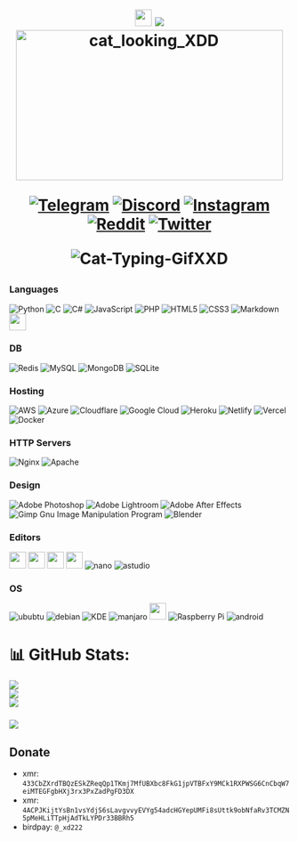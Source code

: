 <h1 align="center">
<img src="https://media.giphy.com/media/hvRJCLFzcasrR4ia7z/giphy.gif" width="30"/>
<img src="https://readme-typing-svg.herokuapp.com?font=Kalam&size=26&color=F7E253FF&width=180&height=30&vCenter=true&lines=Hello+Homan!+"/><br>
<img alt="cat_looking_XDD" src="https://user-images.githubusercontent.com/66136622/175810084-554d9dd6-fd5f-4836-a220-4892a7b00d7d.png"  width="480" height="270"/>
<br>

[![Telegram](https://img.shields.io/badge/Telegram-00ACEE.svg?logo=Telegram&logoColor=white)](https://t.me/xd2222)
[![Discord](https://img.shields.io/badge/Discord-%237289DA.svg?logo=discord&logoColor=white)](https://discordapp.com/users/578915464064008205) 
[![Instagram](https://img.shields.io/badge/Instagram-%23E4405F.svg?logo=Instagram&logoColor=white)](https://instagram.com/_.xd22) 
[![Reddit](https://img.shields.io/badge/Reddit-%23FF4500.svg?logo=Reddit&logoColor=white)](https://reddit.com/user/_xd22)
[![Twitter](https://img.shields.io/badge/Twitter-00ACEE.svg?logo=Twitter&logoColor=white)](https://twitter.com/_xd222)



![Cat-Typing-GifXXD](https://user-images.githubusercontent.com/66136622/186691859-4d88bf17-a239-4c5f-8c50-51dedbc401dd.gif)

</h1>

### Languages
![Python](https://img.shields.io/badge/python-000?style=for-the-badge&logo=python) 
![C](https://img.shields.io/badge/c-000?style=for-the-badge&logo=c&logoColor=white) 
![C#](https://img.shields.io/badge/csharp-000?style=for-the-badge&logo=csharp) 
![JavaScript](https://img.shields.io/badge/-JavaScript-000?style=for-the-badge&logo=javascript) 
![PHP](https://img.shields.io/badge/php-000?style=for-the-badge&logo=php) 
![HTML5](https://img.shields.io/badge/-HTML5-000?style=for-the-badge&logo=html5)
![CSS3](https://img.shields.io/badge/-CSS3-000?styl=for-the-badge&logo=css3)
![Markdown](https://img.shields.io/badge/markdown-%23000000.svg?style=for-the-badge&logo=markdown&logoColor=white) 
<img src="https://user-images.githubusercontent.com/66136622/175923495-8754638f-052d-4e9c-b9f8-d4faf5d3b15c.svg" width="30"/>
### DB
![Redis](https://img.shields.io/badge/redis-000.svg?style=for-the-badge&logo=redis) 
![MySQL](https://img.shields.io/badge/mysql-000.svg?style=for-the-badge&logo=mysql) 
![MongoDB](https://img.shields.io/badge/MongoDB-000.svg?style=for-the-badge&logo=mongodb) 
![SQLite](https://img.shields.io/badge/sqlite-000.svg?style=for-the-badge&logo=sqlite) 
### Hosting
![AWS](https://img.shields.io/badge/AWS-000.svg?style=for-the-badge&logo=amazon-aws) 
![Azure](https://img.shields.io/badge/azure-000.svg?style=for-the-badge&logo=azure-devops) 
![Cloudflare](https://img.shields.io/badge/Cloudflare-000?style=for-the-badge&logo=Cloudflare) 
![Google Cloud](https://img.shields.io/badge/Google%20Cloud-000.svg?style=for-the-badge&logo=google-cloud) 
![Heroku](https://img.shields.io/badge/heroku-000.svg?style=for-the-badge&logo=heroku) 
![Netlify](https://img.shields.io/badge/netlify-000.svg?style=for-the-badge&logo=netlify) 
![Vercel](https://img.shields.io/badge/vercel-000.svg?style=for-the-badge&logo=vercel) 
![Docker](https://img.shields.io/badge/docker-000.svg?style=for-the-badge&logo=docker) 
### HTTP Servers
![Nginx](https://img.shields.io/badge/nginx-000.svg?style=for-the-badge&logo=nginx) 
![Apache](https://img.shields.io/badge/apache-000.svg?style=for-the-badge&logo=apache) 
### Design
![Adobe Photoshop](https://img.shields.io/badge/adobephotoshop-000.svg?style=for-the-badge&logo=adobephotoshop) 
![Adobe Lightroom](https://img.shields.io/badge/Adobe%20Lightroom-000.svg?style=for-the-badge&logo=Adobe%20Lightroom) 
![Adobe After Effects](https://img.shields.io/badge/Adobe%20After%20Effects-000.svg?style=for-the-badge&logo=Adobe%20After%20Effects) 
![Gimp Gnu Image Manipulation Program](https://img.shields.io/badge/Gimp-000?style=for-the-badge&logo=gimp) 
![Blender](https://img.shields.io/badge/blender-000.svg?style=for-the-badge&logo=blender) 
### Editors
<img src="https://user-images.githubusercontent.com/66136622/177140912-1d4901bd-93dd-470f-9740-9b9212203d6c.svg" width="30"/> <img src="https://user-images.githubusercontent.com/66136622/177140923-7bb9c5d4-bfa4-4d97-b3dd-e6107d4e82f9.svg" width="30"/> <img src="https://user-images.githubusercontent.com/66136622/177140929-1bc56bfe-656f-4c26-8c8e-412bde2ee328.svg" width="30"/> <img src="https://user-images.githubusercontent.com/66136622/177140937-1cd2bda5-f263-47f8-999f-0285b3c09c89.svg" width="30"/>
![nano](https://img.shields.io/badge/nano-000.svg?style=for-the-badge&logo=gnu-nano) 
![astudio](https://img.shields.io/badge/Android%20studio-000?style=for-the-badge&logo=Android-studio) 


### OS
![ububtu](https://img.shields.io/badge/ubuntu-000.svg?style=for-the-badge&logo=ubuntu) 
![debian](https://img.shields.io/badge/debian-000.svg?style=for-the-badge&logo=debian) 
![KDE](https://img.shields.io/badge/kde-000.svg?style=for-the-badge&logo=kde) 
![manjaro](https://img.shields.io/badge/manjaro-000.svg?style=for-the-badge&logo=manjaro) 
<img src="https://user-images.githubusercontent.com/66136622/177137719-717cd856-25b4-42b2-81c7-462403576627.svg" width="30"/>
![Raspberry Pi](https://img.shields.io/badge/-RaspberryPi-000?style=for-the-badge&logo=Raspberry-Pi) 
![android](https://img.shields.io/badge/android-000?style=for-the-badge&logo=android) 

# 📊 GitHub Stats:
![](https://github-readme-stats.vercel.app/api?username=justxd22&theme=radical&hide_border=false&include_all_commits=true&count_private=true)<br/>
![](https://github-readme-streak-stats.herokuapp.com/?user=justxd22&theme=radical&hide_border=false)<br/>
![](https://github-readme-stats.vercel.app/api/top-langs/?username=justxd22&theme=radical&hide_border=false&include_all_commits=true&count_private=true&layout=compact)

### 
![](https://quotes-github-readme.vercel.app/api?type=horizontal&theme=algolia)


## Donate

- xmr: `433CbZXrdTBQzESkZReqQp1TKmj7MfUBXbc8FkG1jpVTBFxY9MCk1RXPWSG6CnCbqW7eiMTEGFgbHXj3rx3PxZadPgFD3DX`
- xmr: `4ACPJKijtYsBn1vsYdjS6sLavgvvyEVYg54adcHGYepUMFi8sUttk9obNfaRv3TCMZN5pMeHLiTTpHjAdTkLYPDr33BBRh5`
- birdpay: `@_xd222`
